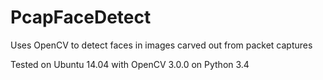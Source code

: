 # PcapFaceDetect
Uses OpenCV to detect faces in images carved out from packet captures

Tested on Ubuntu 14.04 with OpenCV 3.0.0 on Python 3.4
